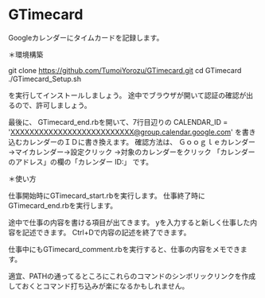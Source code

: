 # GTimecard
Googleカレンダーにタイムカードを記録します。

＊環境構築

git clone https://github.com/TumoiYorozu/GTimecard.git
cd GTimecard
./GTimecard_Setup.sh

を実行してインストールしましょう。
途中でブラウザが開いて認証の確認が出るので、許可しましょう。


最後に、
GTimecard_end.rbを開いて、7行目辺りの
CALENDAR_ID = 'XXXXXXXXXXXXXXXXXXXXXXXXXX@group.calendar.google.com'
を書き込むカレンダーのＩＤに書き換えます。
確認方法は、
Ｇｏｏｇｌｅカレンダー→マイカレンダー→設定クリック
→対象のカレンダーをクリック
「カレンダーのアドレス」の欄の「カレンダー ID:」
です。


＊使い方

仕事開始時にGTimecard_start.rbを実行します。
仕事終了時にGTimecard_end.rbを実行します。

途中で仕事の内容を書ける項目が出てきます。
yを入力すると新しく仕事した内容を記述できます。
Ctrl+Dで内容の記述を終了できます。

仕事中にもGTimecard_comment.rbを実行すると、仕事の内容をメモできます。


適宜、PATHの通ってるところにこれらのコマンドのシンボリックリンクを作成しておくとコマンド打ち込みが楽になるかもしれません。
